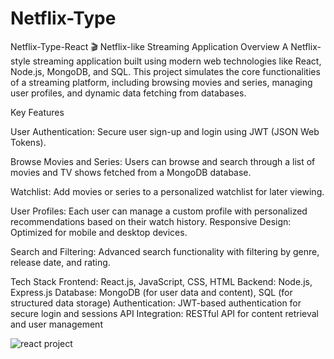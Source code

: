 # Netflix-Type
Netflix-Type-React
🎬 Netflix-like Streaming Application
Overview
A Netflix-style streaming application built using modern web technologies like React, Node.js, MongoDB, and SQL. 
This project simulates the core functionalities of a streaming platform, including browsing movies and series, 
managing user profiles, and dynamic data fetching from databases.

Key Features

User Authentication: Secure user sign-up and login using JWT (JSON Web Tokens).

Browse Movies and Series: Users can browse and search through a list of movies and TV shows fetched from a MongoDB database.

Watchlist: Add movies or series to a personalized watchlist for later viewing.

User Profiles: Each user can manage a custom profile with personalized recommendations based on their watch history.
Responsive Design: Optimized for mobile and desktop devices.

Search and Filtering: Advanced search functionality with filtering by genre, release date, and rating.

Tech Stack
Frontend: React.js, JavaScript, CSS, HTML
Backend: Node.js, Express.js
Database: MongoDB (for user data and content), SQL (for structured data storage)
Authentication: JWT-based authentication for secure login and sessions
API Integration: RESTful API for content retrieval and user management

![react project](https://github.com/user-attachments/assets/b3d4a593-c1f5-4ae6-96f2-e5c3756666dc)
